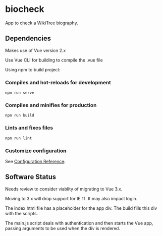 # biocheck
App to check a WikiTree biography.

## Dependencies
Makes use of Vue version 2.x

Use Vue CLI for building to compile the .vue file

Using npm to build project:

### Compiles and hot-reloads for development
```
npm run serve
```

### Compiles and minifies for production
```
npm run build
```

### Lints and fixes files
```
npm run lint
```

### Customize configuration
See [Configuration Reference](https://cli.vuejs.org/config/).

## Software Status
Needs review to consider viablity of migrating to Vue 3.x. 

Moving to 3.x will drop support for IE 11. It may also impact login.

The index.html file has a placeholder for the app div. The build fills this div
with the scripts.

The main.js script deals with authentication and then starts the Vue app,
passing arguments to be used when the div is rendered.
